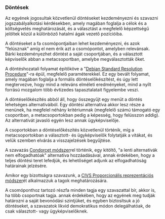 ### Döntések

Az egyének jogosultak közvetlenül döntéseket kezdeményezni és szavazni jogszabályalkotási kérdésekben, amely magában foglalja a célok és a költségvetés meghatározását, és a választást a megfelelő képzettségű jelöltek közül a különböző hatalmi ágak vezető pozícióiba.

A döntéseket a fa csomópontjaiban lehet kezdeményezni, és azok "felúsznak" amíg el nem érik azt a csomópontot, amelyben relevánsak. Bárki kezdeményezhet döntést a saját csoportjában, és a választott képviselők abban a metacsoportban, amelybe megválasztották őket.

A döntéshozatali folyamat építőköve a "[Debian Standard Resolution Procedure](https://www.debian.org/vote/howto_follow)"-ra épül, megfelelő paraméterekkel. Ez egy bevált folyamat, amely magában foglalja a formális döntéselőkészítést, és úgy lett megtervezve, hogy mind a releváns elméleti eredményeket, mind a nyílt forrású mozgalom több évtizedes tapasztalatait figyelembe veszi.

A döntéselőkészítés abból áll, hogy összegyűjt egy menüt a döntés lehetséges alternatíváiból. Egy döntési alternatíva akkor lesz része a menünek, ha megfelel néhány kritériumnak \(megfelelő számú támogató egy csoportban, a metacsoportokban pedig a képesség, hogy felússzon addig\). Az alternatívát javasló egyén lesz annak ügyképviselője.

A csoportokban a döntéselőkészítés közvetlenül történik, míg a metacsoportokban a választott- és ügyképviselők folytatják a vitákat, és velük szemben elvárás a visszajelzések begyűjtése.

A szavazás [Condorcet módszer](https://hu.wikipedia.org/wiki/Condorcet-módszer)rel történik, egy kitöltő, "a lenti alternatívák nem elfogadhatóak" alternatíva hozzáadásával, annak érdekében, hogy a teljes döntési teret lefedjük, és lehetőséget adjunk az elfogadhatóság  határainak jelzésére.

Amikor egy bizottságra szavazunk, a [CIVS Proporcionális reprezentációs módszer](http://civs.cs.cornell.edu/proportional.html)ét alkalmazzuk a tagok meghatározására.

A csomóponthoz tartozó részfa minden tagja egy szavazattal bír, akkor is, ha több csoportnak tagja. annak érdekében, hogy az egyének meg tudják határozni a saját bevonódási szintjüket, és egyben biztosítsuk a jó döntéseket, a szavazatok likvid demokratikus módon delegálhatóak, de csak választott-  vagy ügyképviselőknek.

